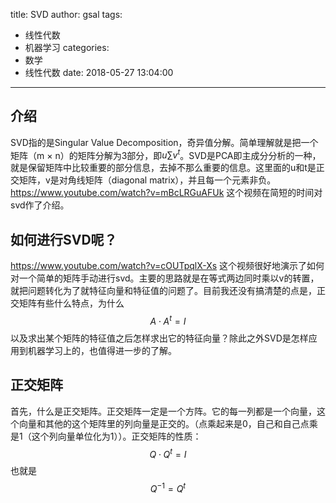 title: SVD
author: gsal
tags:
  - 线性代数
  - 机器学习
categories:
  - 数学
  - 线性代数
date: 2018-05-27 13:04:00
---
## 介绍
SVD指的是Singular Value Decomposition，奇异值分解。简单理解就是把一个矩阵（m × n）的矩阵分解为3部分，即$u∑v^t$。SVD是PCA即主成分分析的一种，就是保留矩阵中比较重要的部分信息，去掉不那么重要的信息。这里面的u和t是正交矩阵，v是对角线矩阵（diagonal matrix），并且每一个元素非负。https://www.youtube.com/watch?v=mBcLRGuAFUk  这个视频在简短的时间对svd作了介绍。

## 如何进行SVD呢？
https://www.youtube.com/watch?v=cOUTpqlX-Xs 这个视频很好地演示了如何对一个简单的矩阵手动进行svd。主要的思路就是在等式两边同时乘以v的转置，就把问题转化为了就特征向量和特征值的问题了。目前我还没有搞清楚的点是，正交矩阵有些什么特点，为什么  
$$A\cdot A^t = I$$ 
以及求出某个矩阵的特征值之后怎样求出它的特征向量？除此之外SVD是怎样应用到机器学习上的，也值得进一步的了解。

## 正交矩阵
首先，什么是正交矩阵。正交矩阵一定是一个方阵。它的每一列都是一个向量，这个向量和其他的这个矩阵里的列向量是正交的。（点乘起来是0，自己和自己点乘是1（这个列向量单位化为1））。正交矩阵的性质：
$$Q\cdot Q^t = I $$
也就是$$ Q^{-1} = Q^t $$